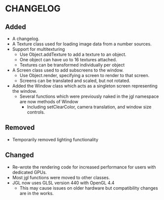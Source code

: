 # CHANGELOG

## Added 
* A changelog.
* A Texture class used for loading image data from a number sources.
* Support for multitexturing
  *  Use Object.addTexture to add a texture to an object.
  * One object can have uo to 16 textures attached.
  * Textures can be transformed individually per object
* A Screen class used to add subscreens to the window.
  * Use Object.render, specifying a screen to render to that screen.
  * Screens can be translated and scaled, but not rotated.
* Added the Window class which acts as a singleton screen representing the window.
  * Several functions which were previously naked in the jgl namespace are now methods of Window
    * Including setClearColor, camera translation, and window size controls.
  
## Removed  
* Temporarily removed lighting functionality

## Changed
* Re-wrote the rendering code for increased performance for users with dedicated GPUs.
* Most jgl functions were moved to other classes.
* JGL now uses GLSL version 440 with OpenGL 4.4
  * This may cause issues on older hardware but compatibility changes are in the works.
